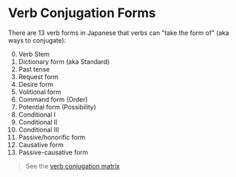 # Verb Conjugation Forms

There are 13 verb forms in Japanese that verbs can "take the form of" (aka ways to conjugate):

0. Verb Stem
1. Dictionary form (aka Standard)
2. Past tense
3. Request form
4. Desire form
5. Volitional form
6. Command form (Order)
7. Potential form (Possibility)
8. Conditional I
9. Conditional II
10. Conditional III
11. Passive/honorific form
12. Causative form
13. Passive-causative form

> See the [verb conjugation matrix](https://docs.google.com/spreadsheets/d/1s-1O_VahHxxsUasGSOf7M_J8fGr__St1sRtzpkdqfJI/edit?gid=499444037#gid=499444037)

